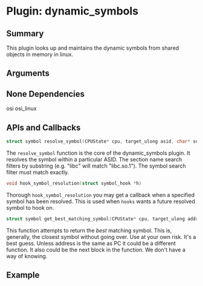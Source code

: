 Plugin: dynamic_symbols
===========

Summary
-------

This plugin looks up and maintains the dynamic symbols from shared objects in memory in linux.

Arguments
---------
None
Dependencies
------------
osi
osi_linux

APIs and Callbacks
------------------

```C
struct symbol resolve_symbol(CPUState* cpu, target_ulong asid, char* section_name, char* symbol);
```

The `resolve_symbol` function is the core of the dynamic_symbols plugin. It resolves the symbol within a particular ASID. The section name search filters by substring (e.g. "libc" will match "libc.so.1"). The symbol search filter must match exactly.

```C
void hook_symbol_resolution(struct symbol_hook *h)
```

Thorough `hook_symbol_resolution` you may get a callback when a specified symbol has been resolved. This is used when `hooks` wants a future resolved symbol to hook on.

```C
struct symbol get_best_matching_symbol(CPUState* cpu, target_ulong address, target_ulong asid);
```

This function attempts to return the *best* matching symbol. This is, generally, the closest symbol without going over. Use at your own risk. It's a best guess. Unless address is the same as PC it could be a different function. It also could be the next block in the function. We don't have a way of knowing.

Example
-------
